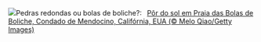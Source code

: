![](https://www.bing.com/th?id=OHR.BowlingBallCali_PT-BR6942653750_UHD.jpg&w=1000)Pedras redondas ou bolas de boliche?:&nbsp;&ensp;[Pôr do sol em Praia das Bolas de Boliche, Condado de Mendocino, Califórnia, EUA (© Melo Qiao/Getty Images)](https://www.bing.com/th?id=OHR.BowlingBallCali_PT-BR6942653750_UHD.jpg)
<br><br/>
